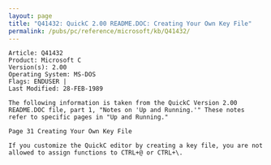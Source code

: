 ```yaml
---
layout: page
title: "Q41432: QuickC 2.00 README.DOC: Creating Your Own Key File"
permalink: /pubs/pc/reference/microsoft/kb/Q41432/
---
```


	Article: Q41432
	Product: Microsoft C
	Version(s): 2.00
	Operating System: MS-DOS
	Flags: ENDUSER |
	Last Modified: 28-FEB-1989
	
	The following information is taken from the QuickC Version 2.00
	README.DOC file, part 1, "Notes on 'Up and Running.'" These notes
	refer to specific pages in "Up and Running."
	
	Page 31 Creating Your Own Key File
	
	If you customize the QuickC editor by creating a key file, you are not
	allowed to assign functions to CTRL+@ or CTRL+\.
